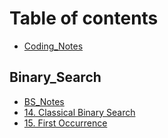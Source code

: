 # Table of contents

* [Coding\_Notes](README.md)

## Binary\_Search

* [BS\_Notes](binary_search/bs_notes.md)
* [14. Classical Binary Search](binary_search/14.-classical-binary-search.md)
* [15. First Occurrence](binary_search/15.-first-occurrence.md)

